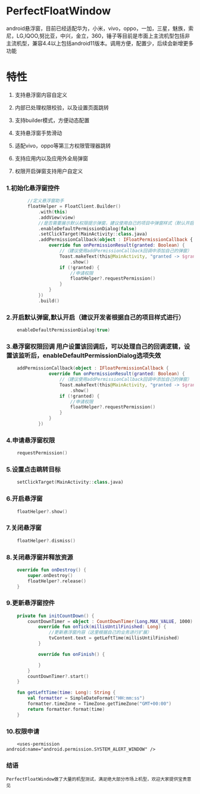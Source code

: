 # PerfectFloatWindow
android悬浮窗，目前已经适配华为，小米，vivo，oppo，一加，三星，魅族，索尼，LG,IQOO,努比亚，中兴，金立，360，锤子等目前是市面上主流机型包括非主流机型，兼容4.4以上包括android11版本。调用方便，配置少，后续会新增更多功能


# 特性
 1. 支持悬浮窗内容自定义
 
 2. 内部已处理权限校验，以及设置页面跳转
 
 3. 支持builder模式，方便动态配置
 
 4. 支持悬浮窗手势滑动
 
 5. 适配vivo，oppo等第三方权限管理器跳转  
 
 6. 支持应用内以及应用外全局弹窗

 7. 权限开启弹窗支持用户自定义

### 1.初始化悬浮窗控件
``` kotlin
        //定义悬浮窗助手
        floatHelper = FloatClient.Builder()
            .with(this)
            .addView(view)
            //是否需要展示默认权限提示弹窗，建议使用自己的项目中弹窗样式（默认开启）
            .enableDefaultPermissionDialog(false)
            .setClickTarget(MainActivity::class.java)
            .addPermissionCallback(object : IFloatPermissionCallback {
                override fun onPermissionResult(granted: Boolean) {
                    //（建议使用addPermissionCallback回调中添加自己的弹窗）
                    Toast.makeText(this@MainActivity, "granted -> $granted", Toast.LENGTH_SHORT)
                        .show()
                    if (!granted) {
                        //申请权限
                        floatHelper?.requestPermission()
                    }
                }
            })
            .build()
```

### 2.开启默认弹窗,默认开启（建议开发者根据自己的项目样式进行）
``` kotlin
    enableDefaultPermissionDialog(true)
```
### 3.悬浮窗权限回调 用户设置该回调后，可以处理自己的回调逻辑，设置该监听后，enableDefaultPermissionDialog选项失效
``` kotlin
    addPermissionCallback(object : IFloatPermissionCallback {
                override fun onPermissionResult(granted: Boolean) {
                    //（建议使用addPermissionCallback回调中添加自己的弹窗）
                    Toast.makeText(this@MainActivity, "granted -> $granted", Toast.LENGTH_SHORT)
                        .show()
                    if (!granted) {
                        //申请权限
                        floatHelper?.requestPermission()
                    }
                }
            })
```
### 4.申请悬浮窗权限
``` kotlin
    requestPermission()
```

### 5.设置点击跳转目标
``` kotlin
    setClickTarget(MainActivity::class.java)
```

### 6.开启悬浮窗
``` kotlin
    floatHelper?.show()
```

### 7.关闭悬浮窗
``` kotlin
    floatHelper?.dismiss()
```

### 8.关闭悬浮窗并释放资源
``` kotlin
    override fun onDestroy() {
        super.onDestroy()
        floatHelper?.release()
    }
```

### 9.更新悬浮窗控件
``` kotlin
    private fun initCountDown() {
        countDownTimer = object : CountDownTimer(Long.MAX_VALUE, 1000) {
            override fun onTick(millisUntilFinished: Long) {
                //更新悬浮窗内容（这里根据自己的业务进行扩展）
                tvContent.text = getLeftTime(millisUntilFinished)
            }

            override fun onFinish() {

            }
        }
        countDownTimer?.start()
    }

    fun getLeftTime(time: Long): String {
        val formatter = SimpleDateFormat("HH:mm:ss")
        formatter.timeZone = TimeZone.getTimeZone("GMT+00:00")
        return formatter.format(time)
    }
```
### 10.权限申请
``` android
    <uses-permission android:name="android.permission.SYSTEM_ALERT_WINDOW" />
 ```


### 结语
    PerfectFloatWindow做了大量的机型测试，满足绝大部分市场上机型，欢迎大家提供宝贵意见
